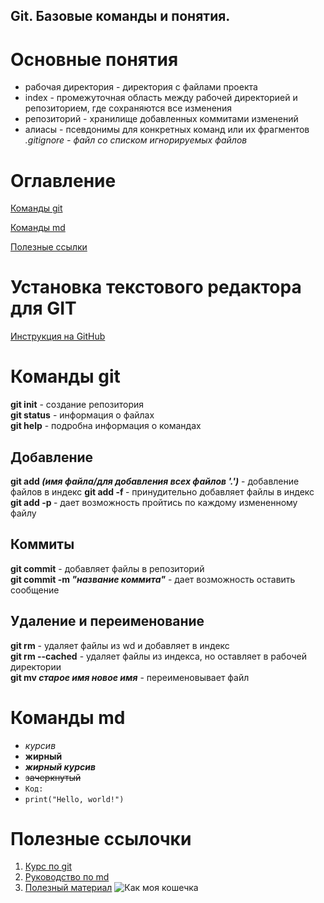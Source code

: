 ## Git. Базовые команды и понятия.

# Основные понятия
- рабочая директория - директория с файлами проекта
- index - промежуточная область между рабочей директорией и репозиторием, где сохраняются все изменения
- репозиторий - хранилище добавленных коммитами изменений
- алиасы - псевдонимы для конкретных команд или их фрагментов  
*.gitignore - файл со списком игнорируемых файлов*  

# Оглавление
[Команды git](#title1)

[Команды md](#title2)

[Полезные ссылки](#title3)

# Установка текстового редактора для GIT
[Инструкция на GitHub](https://docs.github.com/en/get-started/getting-started-with-git/associating-text-editors-with-git)

# <a id="title1">Команды git</a>
**git init** - создание репозитория  
**git status** - информация о файлах  
**git help** - подробна информация о командах  
## Добавление
**git add *(имя файла/для добавления всех файлов '.')*** - добавление файлов в индекс
**git add -f <path>** - принудительно добавляет файлы в индекс  
**git add -p <path>** - дает возможность пройтись по каждому измененному файлу
## Коммиты
**git commit** - добавляет файлы в репозиторий  
**git commit -m *"название коммита"*** - дает возможность оставить сообщение  
## Удаление и переименование
**git rm** - удаляет файлы из wd и добавляет в индекс  
**git rm --cached** - удаляет файлы из индекса, но оставляет в рабочей директории  
**git mv *старое имя* *новое имя*** - переименовывает файл 

# <a id="title2">Команды md</a>
- *курсив*
- **жирный**
- ***жирный курсив***
- ~~зачеркнутый~~
- `Код:`
- ```print("Hello, world!")```

# <a id="title3">Полезные ссылочки</a>
1. [Курс по git](https://www.youtube.com/watch?v=UX7O3oekwFA&list=PLDyvV36pndZFHXjXuwA_NywNrVQO0aQqb&index=10)
2. [Руководство по md](https://gist.github.com/Jekins/2bf2d0638163f1294637#%D0%B7%D0%B0%D0%B3%D0%BE%D0%BB%D0%BE%D0%B2%D0%BE%D0%BA-%D0%BF%D0%B5%D1%80%D0%B2%D0%BE%D0%B3%D0%BE-%D1%83%D1%80%D0%BE%D0%B2%D0%BD%D1%8F)
3. [Полезный материал](https://habr.com/ru/companies/yandex_praktikum/articles/700708/)
![Как моя кошечка](https://i.pinimg.com/736x/eb/aa/8c/ebaa8c2c552b18c186519d7c1db00f96.jpg)



